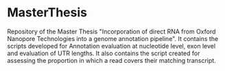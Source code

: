 # MasterThesis
Repository of the Master Thesis "Incorporation of direct RNA from Oxford Nanopore Technologies into a genome annotation pipeline". 
It contains the scripts developed for Annotation evaluation at nucleotide level, exon level and evaluation of UTR lengths. 
It also contains the script created for assessing the proportion in which a read covers their matching transcript. 
